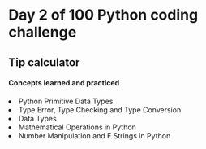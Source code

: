 <h1>Day 2 of 100 Python coding challenge</h1>
<h2>Tip calculator</h2>
<h4>Concepts learned and practiced </h4>

<li>Python Primitive Data Types</li>
<li>Type Error, Type Checking and Type Conversion</li>
<li>Data Types</li>
<li>Mathematical Operations in Python</li>
<li>Number Manipulation and F Strings in Python</li>

